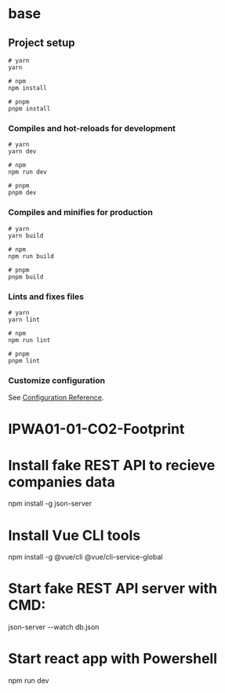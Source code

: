 # base

## Project setup

```
# yarn
yarn

# npm
npm install

# pnpm
pnpm install
```

### Compiles and hot-reloads for development

```
# yarn
yarn dev

# npm
npm run dev

# pnpm
pnpm dev
```

### Compiles and minifies for production

```
# yarn
yarn build

# npm
npm run build

# pnpm
pnpm build
```

### Lints and fixes files

```
# yarn
yarn lint

# npm
npm run lint

# pnpm
pnpm lint
```

### Customize configuration

See [Configuration Reference](https://vitejs.dev/config/).


# IPWA01-01-CO2-Footprint

# Install fake REST API to recieve companies data
npm install -g json-server
# Install Vue CLI tools
npm install -g @vue/cli @vue/cli-service-global

# Start fake REST API server with CMD: 
json-server --watch db.json
# Start react app with Powershell
npm run dev